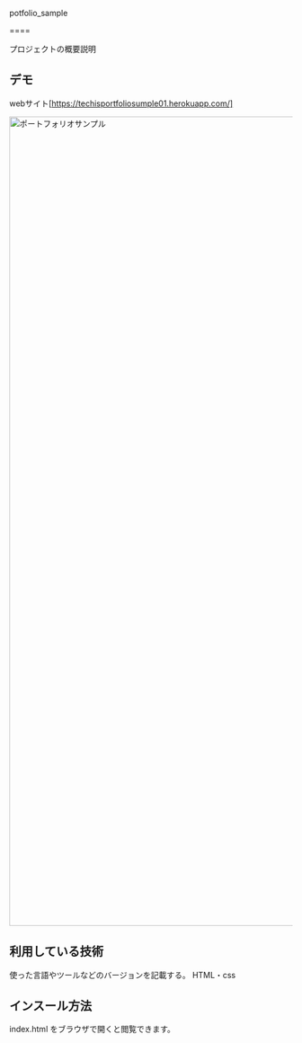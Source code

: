 
potfolio_sample


====

プロジェクトの概要説明

## デモ
webサイト[https://techisportfoliosumple01.herokuapp.com/]

<img width="1440" alt="ポートフォリオサンプル" src="https://user-images.githubusercontent.com/84963776/122342205-4c219e80-cf7f-11eb-88a8-1f9f2174bcd9.png">




## 利用している技術
使った言語やツールなどのバージョンを記載する。
HTML・css

## インスール方法
index.html をブラウザで開くと閲覧できます。

